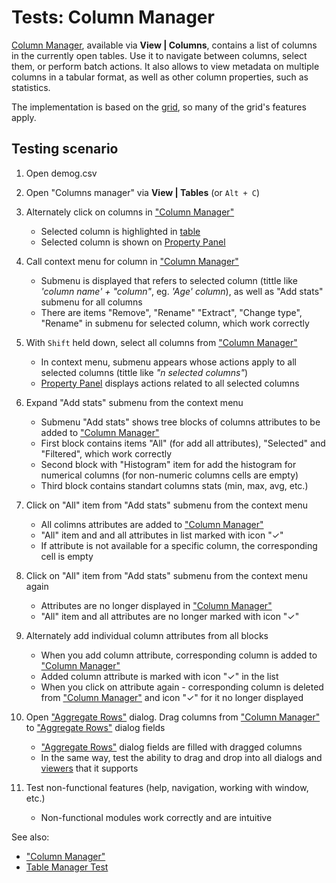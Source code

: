 <!-- TITLE: Tests: Column Manager -->
<!-- SUBTITLE: -->

# Tests: Column Manager

[Column Manager](column-manager.md), available via **View | Columns**, contains a list of columns in the currently 
open tables. Use it to navigate between columns, select them, or perform batch actions. 
It also allows to view metadata on multiple columns in a tabular format, as well as other column
properties, such as statistics.

The implementation is based on the [grid](../viewers/grid.md), so many of the grid's features apply.

## Testing scenario

1. Open demog.csv

1. Open "Columns manager" via **View | Tables** (or ```Alt + C```)

1. Alternately click on columns in ["Column Manager"](column-manager.md)
   * Selected column is highlighted in [table](../overview/table.md)
   * Selected column is shown on [Property Panel](../features/property-panel.md)
   
1. Call context menu for column in ["Column Manager"](column-manager.md)
   * Submenu is displayed that refers to selected column (tittle like *'column name' + "column"*, eg. *'Age' column*), as well as "Add stats" submenu for all columns
   * There are items "Remove", "Rename" "Extract", "Change type", "Rename" in submenu for selected column, which work correctly
        
1. With ```Shift``` held down, select all columns from ["Column Manager"](column-manager.md)
   * In context menu, submenu appears whose actions apply to all selected columns (tittle like *"n selected columns"*)
   * [Property Panel](../features/property-panel.md) displays actions related to all selected columns
   
1. Expand "Add stats" submenu from the context menu
   * Submenu "Add stats" shows tree blocks of columns attributes to be added to ["Column Manager"](column-manager.md)
   * First block contains items "All" (for add all attributes), "Selected" and "Filtered", which work correctly 
   * Second block with "Histogram" item for add the histogram for numerical columns (for non-numeric columns cells are empty)
   * Third block contains standart columns stats (min, max, avg, etc.)
   
1. Click on "All" item from "Add stats" submenu from the context menu
   * All colimns attributes are added to ["Column Manager"](column-manager.md)
   * "All" item and and all attributes in list marked with icon "✓"
   * If attribute is not available for a specific column, the corresponding cell is empty
 
1. Click on "All" item from "Add stats" submenu from the context menu again
   * Attributes are no longer displayed in ["Column Manager"](column-manager.md)
   * "All" item and all attributes are no longer marked with icon "✓"
   
1. Alternately add individual column attributes from all blocks
   * When you add column attribute, corresponding column is added to ["Column Manager"](column-manager.md)
   * Added column attribute is marked with icon "✓" in the list
   * When you click on attribute again - corresponding column is deleted from ["Column Manager"](column-manager.md) and icon "✓" for it no longer displayed

1. Open ["Aggregate Rows"](../transform/aggregate-rows.md) dialog. Drag columns from ["Column Manager"](column-manager.md) 
   to ["Aggregate Rows"](../transform/aggregate-rows.md) dialog fields
   * ["Aggregate Rows"](../transform/aggregate-rows.md) dialog fields are filled with dragged columns
   * In the same way, test the ability to drag and drop into all dialogs and [viewers](../viewers/viewers.md) that it supports

1. Test non-functional features (help, navigation, working with window, etc.)
   * Non-functional modules work correctly and are intuitive   


See also: 
  * ["Column Manager"](column-manager.md)
  * [Table Manager Test](../overview/table-manager-test.md)
